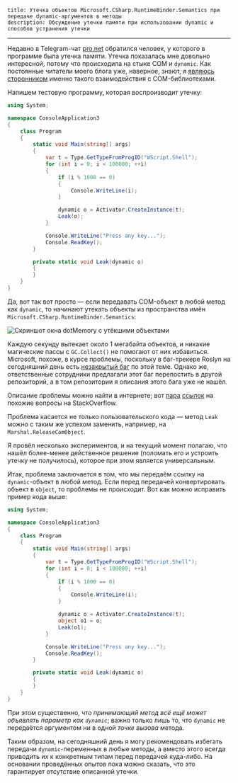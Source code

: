     title: Утечка объектов Microsoft.CSharp.RuntimeBinder.Semantics при передаче dynamic-аргументов в методы
    description: Обсуждение утечки памяти при использовании dynamic и способов устранения утечки
---

Недавно в Telegram-чат [pro.net][] обратился человек, у которого в программе
была утечка памяти. Утечка показалась мне довольно интересной, потому что
происходила на стыке COM и `dynamic`. Как постоянные читатели моего блога уже,
наверное, знают, я [являюсь сторонником][com-post] именно такого взаимодействия
с COM-библиотеками.

Напишем тестовую программу, которая воспроизводит утечку:

```csharp
using System;

namespace ConsoleApplication3
{
    class Program
    {
        static void Main(string[] args)
        {
            var t = Type.GetTypeFromProgID("WScript.Shell");
            for (int i = 0; i < 100000; ++i)
            {
                if (i % 1000 == 0)
                {
                    Console.WriteLine(i);
                }

                dynamic o = Activator.CreateInstance(t);
                Leak(o);
            }

            Console.WriteLine("Press any key...");
            Console.ReadKey();
        }

        private static void Leak(dynamic o)
        {
        }
    }
}
```

Да, вот так вот просто — если передавать COM-объект в любой метод как `dynamic`,
то начинают утекать объекты из пространства имён
`Microsoft.CSharp.RuntimeBinder.Semantics`:

![Скриншот окна dotMemory с утёкшими объектами][dotmemory]

Каждую секунду вытекает около 1 мегабайта объектов, и никакие магические пассы с
`GC.Collect()` не помогают от них избавиться. Microsoft, похоже, в курсе
проблемы, поскольку в баг-трекере Roslyn на сегодняшний день есть [незакрытый
баг][roslyn-bug] по этой теме. Однако же, ответственные сотрудники предлагали
этот баг перепостить в другой репозиторий, а в том репозитории я описания этого
бага уже не нашёл.

Описание проблемы можно найти в интернете; вот [пара][so-1] [ссылок][so-2] на
похожие вопросы на StackOverflow.

Проблема касается не только пользовательского кода — метод `Leak` можно с таким
же успехом заменить, например, на `Marshal.ReleaseComObject`.

Я провёл несколько экспериментов, и на текущий момент полагаю, что нашёл
более-менее действенное решение (поломать его и устроить утечку не получилось),
которое при этом является универсальным.

Итак, проблема заключается в том, что мы передаём ссылку на `dynamic`-объект в
любой метод. Если перед передачей конвертировать объект в `object`, то проблемы
не происходит. Вот как можно исправить пример кода выше:

```csharp
using System;

namespace ConsoleApplication3
{
    class Program
    {
        static void Main(string[] args)
        {
            var t = Type.GetTypeFromProgID("WScript.Shell");
            for (int i = 0; i < 100000; ++i)
            {
                if (i % 1000 == 0)
                {
                    Console.WriteLine(i);
                }

                dynamic o = Activator.CreateInstance(t);
                object o1 = o;
                Leak(o1);
            }

            Console.WriteLine("Press any key...");
            Console.ReadKey();
        }

        private static void Leak(dynamic o)
        {
        }
    }
}
```

При этом существенно, что _принимающий метод всё ещё может объявлять параметр
как `dynamic`_; важно только лишь то, что `dynamic` не передаётся аргументом ни
в одной _точке вызова_ метода.

Таким образом, на сегодняшний день я могу рекомендовать избегать передачи
`dynamic`-переменных в любые методы, а вместо этого всегда приводить их к
конкретным типам перед передачей куда-либо. На основании проведённых опытов пока
можно сказать, что это гарантирует отсутствие описанной утечки.

[dotmemory]: images/2017-02-12-dotmemory.png

[com-post]: 2015-12-12-portable-com-usage_ru.html
[pro.net]: https://telegram.me/joinchat/BYlFbD6uHawWMCImmbPIDw
[roslyn-bug]: https://github.com/dotnet/roslyn/issues/2887
[so-1]: http://stackoverflow.com/q/33080252/2684760
[so-2]: http://stackoverflow.com/q/33259334/2684760
